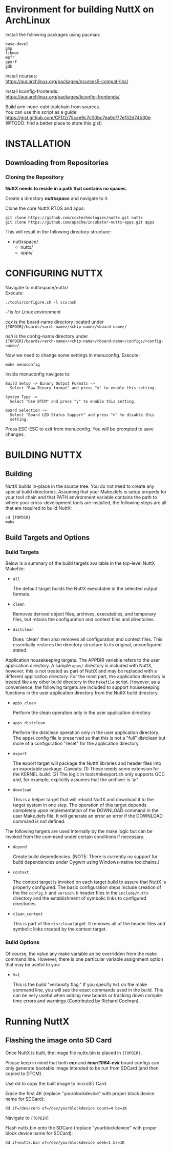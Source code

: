 # Environment for building NuttX on ArchLinux

Install the following packages using pacman:

    base-devel
    gmp
    libmpc
    mpfr
    gperf
    gdb

Install ncurses:\
https://aur.archlinux.org/packages/ncurses5-compat-libs/

Install kconfig-frontends:\
https://aur.archlinux.org/packages/kconfig-frontends/

Build arm-none-eabi toolchain from sources.\
You can use this script as a guide:\
https://gist.github.com/CFD2/75cae9c7c00bc7ea0cf77ef32d74b30e
(@TODO: find a better place to store this gist)


# INSTALLATION

## Downloading from Repositories

### Cloning the Repository

**NuttX needs to reside in a path that contains no spaces.**

Create a directory ***nuttxspace*** and navigate to it.

Clone the core NuttX RTOS and apps:

    git clone https://github.com/ccxtechnologies/nuttx.git nuttx
    git clone https://github.com/apache/incubator-nuttx-apps.git apps

This will result in the following directory structure:
+ nuttxspace/
    - nuttx/
    - apps/


# CONFIGURING NUTTX

Navigate to nuttxspace/nuttx/\
Execute:

    ./tools/configure.sh -l ccx:nsh

  *-l* is for Linux environment

  *ccx* is the board-name directory located under\
  `{TOPDIR}/boards/<arch-name>/<chip-name>/<board-name>/`

  *nsh* is the config-name directory under\
  `{TOPDIR}/boards/<arch-name>/<chip-name>/<board-name>/configs/<config-name>/`


Now we need to change some settings in menuconfig.
Execute:

    make menuconfig

Inside menuconfig navigate to:

    Build Setup -> Binary Output Formats ->
      Select "Raw Binary format" and press "y" to enable this setting.

    System Type ->
      Select "Use DTCM" and press "y" to enable this setting.

    Board Selection ->
      Select "Board LED Status Support" and press "n" to disable this
      setting.

Press ESC-ESC to exit from menuconfig. You will be prompted to save
changes.



# BUILDING NUTTX

## Building

NuttX builds in-place in the source tree.  You do not need to create
any special build directories.  Assuming that your Make.defs is setup
properly for your tool chain and that PATH environment variable contains
the path to where your cross-development tools are installed, the
following steps are all that are required to build NuttX:

    cd {TOPDIR}
    make

## Build Targets and Options

### Build Targets

Below is a summary of the build targets available in the top-level
NuttX Makefile:

  * `all`

    The default target builds the NuttX executable in the selected output
    formats.

  * `clean`

    Removes derived object files, archives, executables, and temporary
    files, but retains the configuration and context files and directories.

  * `distclean`

    Does 'clean' then also removes all configuration and context files.
    This essentially restores the directory structure to its original,
    unconfigured stated.

Application housekeeping targets.  The APPDIR variable refers to the user
application directory.  A sample `apps/` directory is included with NuttX,
however, this is not treated as part of NuttX and may be replaced with a
different application directory.  For the most part, the application
directory is treated like any other build directory in the `Makefile` script.
However, as a convenience, the following targets are included to support
housekeeping functions in the user application directory from the NuttX
build directory.

  * `apps_clean`

    Perform the clean operation only in the user application directory

  * `apps_distclean`

    Perform the distclean operation only in the user application directory.
    The apps/.config file is preserved so that this is not a "full" distclean
    but more of a configuration "reset" for the application directory.

  * `export`

    The export target will package the NuttX libraries and header files into
    an exportable package.  Caveats: (1) These needs some extension for the KERNEL
    build. (2) The logic in tools/mkexport.sh only supports GCC and, for example,
    explicitly assumes that the archiver is 'ar'

  * `download`

    This is a helper target that will rebuild NuttX and download it to the target
    system in one step.  The operation of this target depends completely upon
    implementation of the DOWNLOAD command in the user Make.defs file.  It will
    generate an error an error if the DOWNLOAD command is not defined.

The following targets are used internally by the make logic but can be invoked
from the command under certain conditions if necessary.

  * `depend`

    Create build dependencies. (NOTE:  There is currently no support for build
    dependencies under Cygwin using Windows-native toolchains.)

  * `context`

    The context target is invoked on each target build to assure that NuttX is
    properly configured.  The basic configuration steps include creation of the
    the `config.h` and `version.h` header files in the `include/nuttx` directory and
    the establishment of symbolic links to configured directories.

  * `clean_context`

    This is part of the `distclean` target.  It removes all of the header files
    and symbolic links created by the context target.

### Build Options

Of course, the value any make variable an be overridden from the make command
line.  However, there is one particular variable assignment option that may
be useful to you:

  * `V=1`

    This is the build "verbosity flag."  If you specify `V=1` on the make command
    line, you will see the exact commands used in the build. This can be very
    useful when adding new boards or tracking down compile time errors and
    warnings (Contributed by Richard Cochran).

# Running NuttX

## Flashing the image onto SD Card

Once NuttX is built, the image file nuttx.bin is placed in `{TOPDIR}`.

Please keep in mind that both ***ccx*** and ***imxrt1064-evk*** board configs can only generate
bootable image intended to be run from SDCard (and then copied to DTCM).

Use dd to copy the built image to microSD Card.

Erase the first 4K (replace "yourblockdevice" with proper block device name
for SDCard):

    dd if=/dev/zero of=/dev/yourblockdevice count=4 bs=1K

Navigate to `{TOPDIR}`

Flash nuttx.bin onto the SDCard (replace "yourblockdevice" with proper block
device name for SDCard):

    dd if=nuttx.bin of=/dev/yourblockdevice seek=1 bs=1K
